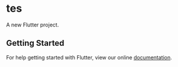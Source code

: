 # tes

A new Flutter project.

## Getting Started

For help getting started with Flutter, view our online
[documentation](https://flutter.io/).
